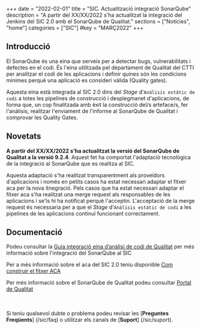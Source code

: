 +++
date        = "2022-02-01"
title       = "SIC. Actualització integració SonarQube"
description = "A partir del XX/XX/2022 s'ha actualitzat la integració del Jenkins del SIC 2.0 amb el SonarQube de Qualitat."
sections    = ["Notícies", "home"]
categories  = ["SIC"]
#key         = "MARÇ2022"
+++

## Introducció

El SonarQube és una eina que serveix per a detectar bugs, vulnerabilitats i defectes en el codi. És l'eina utilitzada pel departament de Qualitat del CTTI per analitzar el codi de les aplicacions i definir quines són les condicions mínimes perquè una aplicació es consideri vàlida (Quality gates). 

Aquesta eina està integrada al SIC 2.0 dins del *Stage* d'`Anàlisis estàtic de codi` a totes les pipelines de construcció i desplegmanet d'aplicacions, de forma que, un cop finalitzada amb èxit la construcció del/s arteface/s, fer l'anàlisis, realitzar l'enviament de l'informe al SonarQube de Qualitat i comprovar les Quality Gates.

## Novetats

**A partir del XX/XX/2022 s'ha actualitzat la versió del SonarQube de Qualitat a la versió 9.2.4**. Aquest fet ha comportat l'adaptació tecnològica de la integració al SonarQube que es realitza al SIC.

Aquesta adaptació s'ha realitzat transparentment als proveïdors d'aplicacions i només en petits casos ha estat necessari adaptar el fitxer aca per la nova itnegració. Pels casos que ha estat necessari adaptar el fitxer aca s'ha realitzat una merge request als responsables de les aplicacions i se'ls hi ha notificat perquè l'acceptin. L'acceptació de la merge request és necessaria per a que el *Stage* d'`Anàlisis estàtic de codi` a les pipelines de les aplicacions continuï funcionant correctament.

## Documentació

Podeu consultar la [Guia integració eina d’anàlisi de codi de Qualitat](/sic20-guies/guia-integracio-sonarqube/) per més informació sobre l'integració del SonarQube al SIC

Per a més informació sobre el aca del SIC 2.0 teniu disponible [Com construir el fitxer ACA](/sic20-guies/fitxer-aca/)

Per més informació sobre el SonarQube de Qualitat podeu consultar [Portal de Qualitat](https://qualitat.solucions.gencat.cat/eines/sonarqube/)

<br/><br/>
Si teniu qualsevol dubte o problema podeu revisar les [**Preguntes Freqüents**] (/sic/faq) o utilitzar els canals de [**Suport**] (/sic/suport).

